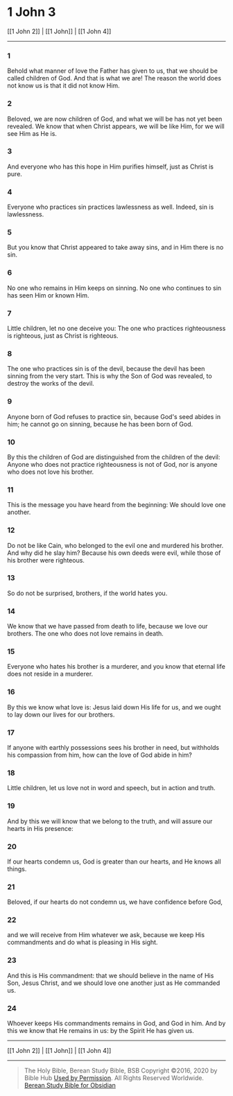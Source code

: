 # 1 John 3

[[1 John 2]] | [[1 John]] | [[1 John 4]]

---

### 1
Behold what manner of love the Father has given to us, that we should be called children of God. And that is what we are! The reason the world does not know us is that it did not know Him.

### 2
Beloved, we are now children of God, and what we will be has not yet been revealed. We know that when Christ appears, we will be like Him, for we will see Him as He is.

### 3
And everyone who has this hope in Him purifies himself, just as Christ is pure.

### 4
Everyone who practices sin practices lawlessness as well. Indeed, sin is lawlessness.

### 5
But you know that Christ appeared to take away sins, and in Him there is no sin.

### 6
No one who remains in Him keeps on sinning. No one who continues to sin has seen Him or known Him.

### 7
Little children, let no one deceive you: The one who practices righteousness is righteous, just as Christ is righteous.

### 8
The one who practices sin is of the devil, because the devil has been sinning from the very start. This is why the Son of God was revealed, to destroy the works of the devil.

### 9
Anyone born of God refuses to practice sin, because God's seed abides in him; he cannot go on sinning, because he has been born of God.

### 10
By this the children of God are distinguished from the children of the devil: Anyone who does not practice righteousness is not of God, nor is anyone who does not love his brother.

### 11
This is the message you have heard from the beginning: We should love one another.

### 12
Do not be like Cain, who belonged to the evil one and murdered his brother. And why did he slay him? Because his own deeds were evil, while those of his brother were righteous.

### 13
So do not be surprised, brothers, if the world hates you.

### 14
We know that we have passed from death to life, because we love our brothers. The one who does not love remains in death.

### 15
Everyone who hates his brother is a murderer, and you know that eternal life does not reside in a murderer.

### 16
By this we know what love is: Jesus laid down His life for us, and we ought to lay down our lives for our brothers.

### 17
If anyone with earthly possessions sees his brother in need, but withholds his compassion from him, how can the love of God abide in him?

### 18
Little children, let us love not in word and speech, but in action and truth.

### 19
And by this we will know that we belong to the truth, and will assure our hearts in His presence:

### 20
If our hearts condemn us, God is greater than our hearts, and He knows all things.

### 21
Beloved, if our hearts do not condemn us, we have confidence before God,

### 22
and we will receive from Him whatever we ask, because we keep His commandments and do what is pleasing in His sight.

### 23
And this is His commandment: that we should believe in the name of His Son, Jesus Christ, and we should love one another just as He commanded us.

### 24
Whoever keeps His commandments remains in God, and God in him. And by this we know that He remains in us: by the Spirit He has given us.

---

[[1 John 2]] | [[1 John]] | [[1 John 4]]

---

> The Holy Bible, Berean Study Bible, BSB
> Copyright &copy;2016, 2020 by Bible Hub
> [Used by Permission](https://berean.bible/terms.htm). All Rights Reserved Worldwide.
> [Berean Study Bible for Obsidian](https://github.com/gapmiss/berean-study-bible-for-obsidian)

